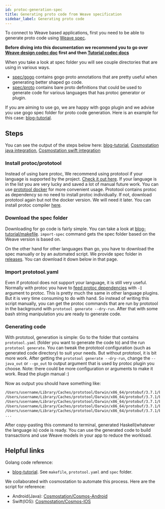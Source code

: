 ```yaml
---
id: protoc-generation-spec
title: Generating proto code from Weave specification
sidebar_label: Generating proto code
---
```


To connect to Weave based applications, first you need to be able to generate proto code using [Weave spec](https://github.com/iov-one/weave/tree/v1.0.0/spec).

**Before diving into this documentation we recommend you to go over [Weave design codec doc](../design/05-proto.md) first and then [Tutorial codec docs](../tutorial/03-codec.md)**

When you take a look at spec folder you will see couple directories that are using in various ways.

- [spec/gogo](https://github.com/iov-one/weave/tree/v1.0.0/spec/gogo) contains gogo proto annotations that are pretty useful when generating better shaped go code.
- [spec/proto](https://github.com/iov-one/weave/tree/v1.0.0/spec/gogo) contains bare proto definitions that could be used to generate code for various languages that has protoc generator or plugin.

If you are aiming to use go, we are happy with gogo plugin and we advise you use gogo spec folder for proto code generation. Here is an example for this case: [blog-tutorial](https://github.com/iov-one/blog-tutorial/).

## Steps

You can see the output of the steps below here: [blog-tutorial](https://github.com/iov-one/blog-tutorial/), [Cosmostation java integration](https://github.com/cosmostation/cosmostation-mobile/tree/master/Cosmos-Android/app/src/main/java/wannabit/io/cosmostaion/iov-one/bns), [Cosmostation swift integration](https://github.com/cosmostation/cosmostation-mobile/tree/master/Cosmos-IOS/Cosmostation/Cosmostation/IOV/bns)

### Install protoc/prototool

Instead of using bare protoc, We recommend using prototool if your language is supported by the project. [Check it out here](https://github.com/uber/prototool/blob/dev/etc/config/example/prototool.yaml#L129-L190). If your language is in the list you are very lucky and saved a lot of manual future work. You can use [prototool docker](https://github.com/iov-one/prototool-docker) for more convenient usage. Prototool contains protoc as dependency so no need to install protoc individually. If not, download prototool again but not the docker version. We will need it later.
You can install protoc compiler [here](https://github.com/protocolbuffers/protobuf#protocol-compiler-installation).

### Download the spec folder

Downloading for go code is fairly simple. You can take a look at [blog-tutorial/makefile](https://github.com/iov-one/blog-tutorial/blob/master/Makefile#L20). `import-spec` command gets the spec folder based on the Weave version is based on.

On the other hand for other languages than go, you have to download the spec manually or by an automated script. We provide spec folder in [releases](https://github.com/iov-one/weave/releases/tag/v1.0.0). You can download it down below in that page.

### Import prototool.yaml

Even if prototool does not support your language, it is still very useful. Normally with protoc you have to [feed protoc dependencies](https://developers.google.com/protocol-buffers/docs/javatutorial#compiling-your-protocol-buffers) with `-I` argument to protoc. This is pretty much the same in other language plugins. But it is very time consuming to do with hand. So instead of writing this script manually, you can get the protoc commands that are run by prototool in the background with `prototool generate --dry-run`. After that with some bash string manipulation you are ready to generate code.

### Generating code

With prototool, generation is simple: Go to the folder that contains `prototool.yaml` (folder you want to generate the code to) and the run `prototool generate`. You can tweak the prototool configuration (such as generated code directory) to suit your needs.
But without prototool, it is bit more work. After getting the `prototool generate --dry-run`, change the `--java_out` or `--go_out` to output argument that is used by protoc plugin you choose. Note: there could be more configuration or arguments to make it work. Read the plugin manual :)

Now as output you should have something like:

```bash
/Users/username/Library/Caches/prototool/Darwin/x86_64/protobuf/3.7.1/bin/protoc -I /spec_folder/IOV/bns/spec/proto -I /Users/username/Library/Caches/prototool/Darwin/x86_64/protobuf/3.7.1/include --haskell_out=/spec_folder/IOV/bns/gen/swift /spec_folder/IOV/bns/spec/proto/cmd/bnsd/x/account/codec.proto
/Users/username/Library/Caches/prototool/Darwin/x86_64/protobuf/3.7.1/bin/protoc -I /spec_folder/IOV/bns/spec/proto -I /Users/username/Library/Caches/prototool/Darwin/x86_64/protobuf/3.7.1/include --haskell_out=/spec_folder/IOV/bns/gen/swift /spec_folder/IOV/bns/spec/proto/x/sigs/codec.proto
/Users/username/Library/Caches/prototool/Darwin/x86_64/protobuf/3.7.1/bin/protoc -I /spec_folder/IOV/bns/spec/proto -I /Users/username/Library/Caches/prototool/Darwin/x86_64/protobuf/3.7.1/include --haskell_out=/spec_folder/IOV/bns/gen/swift /spec_folder/IOV/bns/spec/proto/x/gov/codec.proto /spec_folder/IOV/bns/spec/proto/x/gov/sample_test.proto
/Users/username/Library/Caches/prototool/Darwin/x86_64/protobuf/3.7.1/bin/protoc -I /spec_folder/IOV/bns/spec/proto -I /Users/username/Library/Caches/prototool/Darwin/x86_64/protobuf/3.7.1/include --haskell_out=/spec_folder/IOV/bns/gen/swift /spec_folder/IOV/bns/spec/proto/crypto/models.proto
/Users/username/Library/Caches/prototool/Darwin/x86_64/protobuf/3.7.1/bin/protoc -I /spec_folder/IOV/bns/spec/proto -I /Users/username/Library/Caches/prototool/Darwin/x86_64/protobuf/3.7.1/include --haskell_out=/spec_folder/IOV/bns/gen/swift /spec_folder/IOV/bns/spec/proto/x/txfee/codec.proto ....
...
```

After copy-pasting this command to terminal, generated Haskell(whatever the language is) code is ready. You can use the generated code to build transactions and use Weave models in your app to reduce the workload.

## Helpful links

Golang code reference:

- [blog-tutorial](https://github.com/iov-one/blog-tutorial/). See `makefile`, `prototool.yaml` and `spec` folder.

We collaborated with cosmostation to automate this process. Here are the script for reference:

- Android(Java): [Cosmostation/Cosmos-Android](https://github.com/cosmostation/cosmostation-mobile/blob/master/Cosmos-Android/app/src/main/java/wannabit/io/cosmostaion/iov-one/bns/generate_proto.sh)
- Swift(IOS): [Cosmostation/Cosmos-IOS](https://github.com/cosmostation/cosmostation-mobile/blob/master/Cosmos-IOS/Cosmostation/Cosmostation/IOV/bns/generate_proto.sh)
